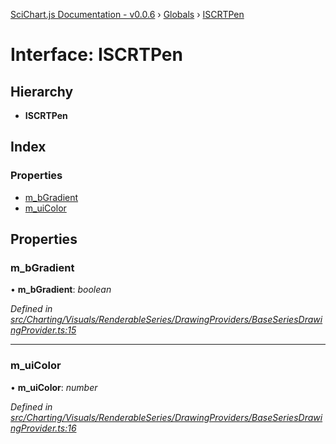 [SciChart.js Documentation - v0.0.6](../README.md) › [Globals](../globals.md) › [ISCRTPen](iscrtpen.md)

# Interface: ISCRTPen

## Hierarchy

* **ISCRTPen**

## Index

### Properties

* [m_bGradient](iscrtpen.md#m_bgradient)
* [m_uiColor](iscrtpen.md#m_uicolor)

## Properties

###  m_bGradient

• **m_bGradient**: *boolean*

*Defined in [src/Charting/Visuals/RenderableSeries/DrawingProviders/BaseSeriesDrawingProvider.ts:15](https://github.com/ABTSoftware/SciChart.Dev/blob/272ab7fc7f/Web/src/SciChart/src/Charting/Visuals/RenderableSeries/DrawingProviders/BaseSeriesDrawingProvider.ts#L15)*

___

###  m_uiColor

• **m_uiColor**: *number*

*Defined in [src/Charting/Visuals/RenderableSeries/DrawingProviders/BaseSeriesDrawingProvider.ts:16](https://github.com/ABTSoftware/SciChart.Dev/blob/272ab7fc7f/Web/src/SciChart/src/Charting/Visuals/RenderableSeries/DrawingProviders/BaseSeriesDrawingProvider.ts#L16)*
